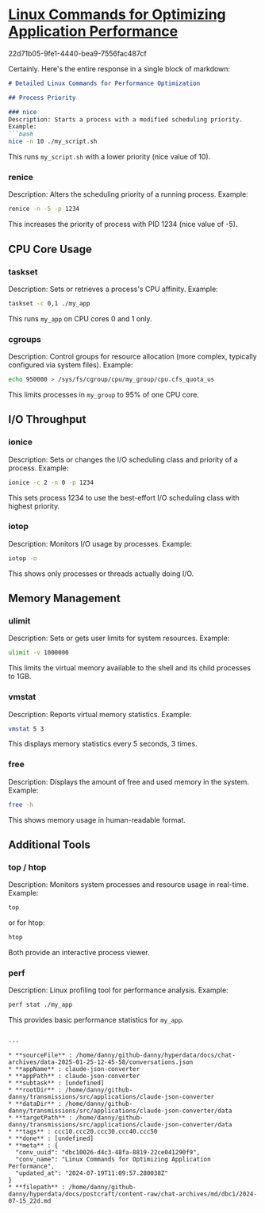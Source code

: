 # [Linux Commands for Optimizing Application Performance](https://claude.ai/chat/dbc10026-d4c3-48fa-8819-22ce041290f9)

22d71b05-9fe1-4440-bea9-7556fac487cf

 Certainly. Here's the entire response in a single block of markdown:

```markdown
# Detailed Linux Commands for Performance Optimization

## Process Priority

### nice
Description: Starts a process with a modified scheduling priority.
Example:
```bash
nice -n 10 ./my_script.sh
```
This runs `my_script.sh` with a lower priority (nice value of 10).

### renice
Description: Alters the scheduling priority of a running process.
Example:
```bash
renice -n -5 -p 1234
```
This increases the priority of process with PID 1234 (nice value of -5).

## CPU Core Usage

### taskset
Description: Sets or retrieves a process's CPU affinity.
Example:
```bash
taskset -c 0,1 ./my_app
```
This runs `my_app` on CPU cores 0 and 1 only.

### cgroups
Description: Control groups for resource allocation (more complex, typically configured via system files).
Example:
```bash
echo 950000 > /sys/fs/cgroup/cpu/my_group/cpu.cfs_quota_us
```
This limits processes in `my_group` to 95% of one CPU core.

## I/O Throughput

### ionice
Description: Sets or changes the I/O scheduling class and priority of a process.
Example:
```bash
ionice -c 2 -n 0 -p 1234
```
This sets process 1234 to use the best-effort I/O scheduling class with highest priority.

### iotop
Description: Monitors I/O usage by processes.
Example:
```bash
iotop -o
```
This shows only processes or threads actually doing I/O.

## Memory Management

### ulimit
Description: Sets or gets user limits for system resources.
Example:
```bash
ulimit -v 1000000
```
This limits the virtual memory available to the shell and its child processes to 1GB.

### vmstat
Description: Reports virtual memory statistics.
Example:
```bash
vmstat 5 3
```
This displays memory statistics every 5 seconds, 3 times.

### free
Description: Displays the amount of free and used memory in the system.
Example:
```bash
free -h
```
This shows memory usage in human-readable format.

## Additional Tools

### top / htop
Description: Monitors system processes and resource usage in real-time.
Example:
```bash
top
```
or for htop:
```bash
htop
```
Both provide an interactive process viewer.

### perf
Description: Linux profiling tool for performance analysis.
Example:
```bash
perf stat ./my_app
```
This provides basic performance statistics for `my_app`.
```

---

* **sourceFile** : /home/danny/github-danny/hyperdata/docs/chat-archives/data-2025-01-25-12-45-58/conversations.json
* **appName** : claude-json-converter
* **appPath** : claude-json-converter
* **subtask** : [undefined]
* **rootDir** : /home/danny/github-danny/transmissions/src/applications/claude-json-converter
* **dataDir** : /home/danny/github-danny/transmissions/src/applications/claude-json-converter/data
* **targetPath** : /home/danny/github-danny/transmissions/src/applications/claude-json-converter/data
* **tags** : ccc10.ccc20.ccc30.ccc40.ccc50
* **done** : [undefined]
* **meta** : {
  "conv_uuid": "dbc10026-d4c3-48fa-8819-22ce041290f9",
  "conv_name": "Linux Commands for Optimizing Application Performance",
  "updated_at": "2024-07-19T11:09:57.280038Z"
}
* **filepath** : /home/danny/github-danny/hyperdata/docs/postcraft/content-raw/chat-archives/md/dbc1/2024-07-15_22d.md
